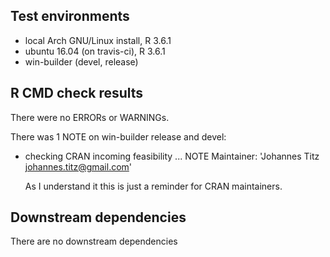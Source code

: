 ## Test environments
* local Arch GNU/Linux install, R 3.6.1
* ubuntu 16.04 (on travis-ci), R 3.6.1
* win-builder (devel, release)

## R CMD check results
There were no ERRORs or WARNINGs. 

There was 1 NOTE on win-builder release and devel:

* checking CRAN incoming feasibility ... NOTE
  Maintainer: 'Johannes Titz <johannes.titz@gmail.com>'

  As I understand it this is just a reminder for CRAN maintainers.

## Downstream dependencies
There are no downstream dependencies